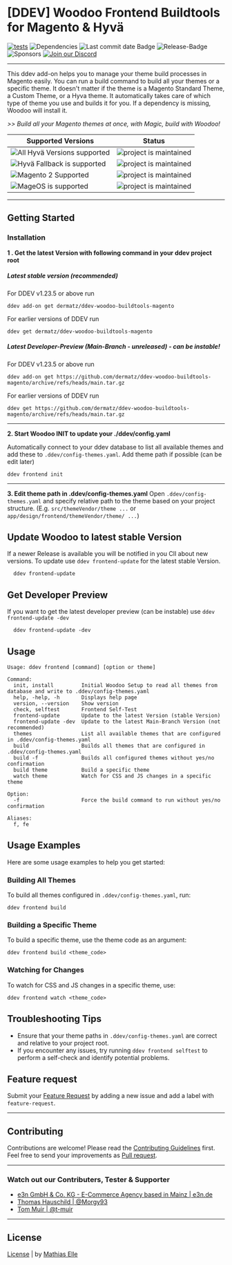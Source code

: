 # [DDEV] Woodoo Frontend Buildtools for Magento & Hyvä

[![tests](https://github.com/dermatz/ddev-woodoo-buildtools-magento/actions/workflows/tests.yml/badge.svg)](https://github.com/dermatz/ddev-woodoo-buildtools-magento/actions/workflows/tests.yml) <img src="https://img.shields.io/librariesio/github/dermatz/ddev-woodoo-buildtools-magento" alt="Dependencies"> <img src="https://img.shields.io/github/last-commit/dermatz/ddev-woodoo-buildtools-magento" alt="Last commit date Badge">
<img src="https://img.shields.io/github/v/release/dermatz/ddev-woodoo-buildtools-magento" alt="Release-Badge"> <img src="https://img.shields.io/github/sponsors/dermatz" alt="Sponsors"> [<img src="https://img.shields.io/badge/Discord-Join%20Chat-orange" alt="Join our Discord">](https://discord.gg/H5CjMXQQHn)

---

This ddev add-on helps you to manage your theme build processes in Magento easily. You can run a build command to build all your themes or a specific theme. It doesn't matter if the theme is a Magento Standard Theme, a Custom Theme, or a Hyva theme. It automatically takes care of which type of theme you use and builds it for you. If a dependency is missing, Woodoo will install it.

_>> Build all your Magento themes at once, with Magic, build with Woodoo!_

| Supported Versions                                                                                                        | Status                                                                    |
| ------------------------------------------------------------------------------------------------------------------------- | ------------------------------------------------------------------------- |
| <img src="https://img.shields.io/badge/Magento_2_Hyvä_(all_Versions)-Supported-43A047" alt="All Hyvä Versions supported"> | ![project is maintained](https://img.shields.io/maintenance/yes/2024.svg) |
| <img src="https://img.shields.io/badge/Magento_2_Hyvä_Fallback-Supported-43A047" alt="Hyvä Fallback is supported">        | ![project is maintained](https://img.shields.io/maintenance/yes/2024.svg) |
| <img src="https://img.shields.io/badge/Magento_2.x-Supported-43A047" alt="Magento 2 Supported">                           | ![project is maintained](https://img.shields.io/maintenance/yes/2024.svg) |
| <img src="https://img.shields.io/badge/MageOS-Supported-43A047" alt="MageOS is supported">                                | ![project is maintained](https://img.shields.io/maintenance/yes/2024.svg) |

---

## Getting Started

### Installation

**1 . Get the latest Version with following command in your ddev project root**

##### Latest stable version (recommended)

For DDEV v1.23.5 or above run

```shell
ddev add-on get dermatz/ddev-woodoo-buildtools-magento
```

For earlier versions of DDEV run

```shell
ddev get dermatz/ddev-woodoo-buildtools-magento
```

##### Latest Developer-Preview (Main-Branch - unreleased) - can be instable!

For DDEV v1.23.5 or above run

```shell
ddev add-on get https://github.com/dermatz/ddev-woodoo-buildtools-magento/archive/refs/heads/main.tar.gz
```

For earlier versions of DDEV run

```shell
ddev get https://github.com/dermatz/ddev-woodoo-buildtools-magento/archive/refs/heads/main.tar.gz
```

---

**2. Start Woodoo INIT to update your ./ddev/config.yaml**

Automatically connect to your ddev database to list all available themes and add these to `.ddev/config-themes.yaml`. Add theme path if possible (can be edit later)

```shell
ddev frontend init
```

---

**3. Edit theme path in .ddev/config-themes.yaml**
Open `.ddev/config-themes.yaml` and specify relative path to the theme based on your project structure. (E.g. `src/themeVendor/theme ...` or `app/design/frontend/themeVendor/theme/ ...`)

## Update Woodoo to latest stable Version

If a newer Release is available you will be notified in you ClI about new versions. To update use `ddev frontend-update` for the latest stable Version.

```shell
  ddev frontend-update
```

## Get Developer Preview

If you want to get the latest developer preview (can be instable) use `ddev frontend-update -dev`

```shell
  ddev frontend-update -dev
```

## Usage

```shell
Usage: ddev frontend [command] [option or theme]

Command:
  init, install         Initial Woodoo Setup to read all themes from database and write to .ddev/config-themes.yaml
  help, -help, -h       Displays help page
  version, --version    Show version
  check, selftest       Frontend Self-Test
  frontend-update       Update to the latest Version (stable Version)
  frontend-update -dev  Update to the latest Main-Branch Version (not recommended)
  themes                List all available themes that are configured in .ddev/config-themes.yaml
  build                 Builds all themes that are configured in .ddev/config-themes.yaml
  build -f              Builds all configured themes without yes/no confirmation
  build theme           Build a specific theme
  watch theme           Watch for CSS and JS changes in a specific theme

Option:
  -f                    Force the build command to run without yes/no confirmation

Aliases:
  f, fe
```

## Usage Examples

Here are some usage examples to help you get started:

### Building All Themes

To build all themes configured in `.ddev/config-themes.yaml`, run:

```shell
ddev frontend build
```

### Building a Specific Theme

To build a specific theme, use the theme code as an argument:

```shell
ddev frontend build <theme_code>
```

### Watching for Changes

To watch for CSS and JS changes in a specific theme, use:

```shell
ddev frontend watch <theme_code>
```

## Troubleshooting Tips

-   Ensure that your theme paths in `.ddev/config-themes.yaml` are correct and relative to your project root.
-   If you encounter any issues, try running `ddev frontend selftest` to perform a self-check and identify potential problems.

## Feature request

Submit your [Feature Request](https://github.com/dermatz/ddev-woodoo-buildtools-magento/issues) by adding a new issue and add a label with `feature-request`.

---

## Contributing

Contributions are welcome! Please read the [Contributing Guidelines](./CONTRIBUTING.md) first.
Feel free to send your improvements as [Pull request](https://github.com/dermatz/ddev-woodoo-buildtools-magento/pulls).

---

### Watch out our Contributers, Tester & Supporter

-   [e3n GmbH & Co. KG - E-Commerce Agency based in Mainz | e3n.de](https://e3n.de)
-   [Thomas Hauschild | @Morgy93](https://github.com/Morgy93)
-   [Tom Muir | @t-muir](https://github.com/t-muir)

---

## License

[License](./LICENSE) | by [Mathias Elle](https://www.linkedin.com/in/mathias-elle-842783102/)
